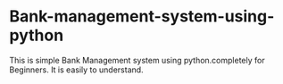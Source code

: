 # Bank-management-system-using-python
This is simple Bank Management system using python.completely for Beginners. It is easily to understand.
